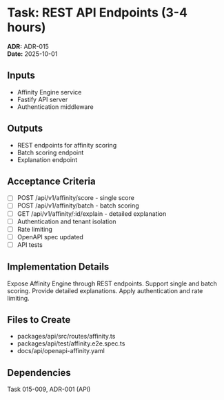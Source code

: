# Task: REST API Endpoints (3-4 hours)
**ADR:** ADR-015  
**Date:** 2025-10-01

## Inputs
- Affinity Engine service
- Fastify API server
- Authentication middleware

## Outputs
- REST endpoints for affinity scoring
- Batch scoring endpoint
- Explanation endpoint

## Acceptance Criteria
- [ ] POST /api/v1/affinity/score - single score
- [ ] POST /api/v1/affinity/batch - batch scoring
- [ ] GET /api/v1/affinity/:id/explain - detailed explanation
- [ ] Authentication and tenant isolation
- [ ] Rate limiting
- [ ] OpenAPI spec updated
- [ ] API tests

## Implementation Details
Expose Affinity Engine through REST endpoints. Support single and batch scoring. Provide detailed explanations. Apply authentication and rate limiting.

## Files to Create
- packages/api/src/routes/affinity.ts
- packages/api/test/affinity.e2e.spec.ts
- docs/api/openapi-affinity.yaml

## Dependencies
Task 015-009, ADR-001 (API)